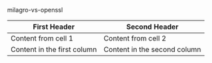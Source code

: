 milagro-vs-openssl

First Header | Second Header
------------ | -------------
Content from cell 1 | Content from cell 2
Content in the first column | Content in the second column
